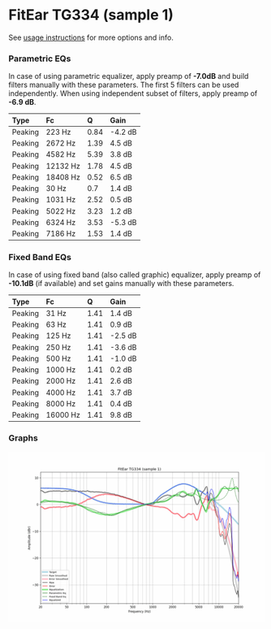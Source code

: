 # FitEar TG334 (sample 1)
See [usage instructions](https://github.com/jaakkopasanen/AutoEq#usage) for more options and info.

### Parametric EQs
In case of using parametric equalizer, apply preamp of **-7.0dB** and build filters manually
with these parameters. The first 5 filters can be used independently.
When using independent subset of filters, apply preamp of **-6.9 dB**.

| Type    | Fc       |    Q | Gain    |
|:--------|:---------|:-----|:--------|
| Peaking | 223 Hz   | 0.84 | -4.2 dB |
| Peaking | 2672 Hz  | 1.39 | 4.5 dB  |
| Peaking | 4582 Hz  | 5.39 | 3.8 dB  |
| Peaking | 12132 Hz | 1.78 | 4.5 dB  |
| Peaking | 18408 Hz | 0.52 | 6.5 dB  |
| Peaking | 30 Hz    | 0.7  | 1.4 dB  |
| Peaking | 1031 Hz  | 2.52 | 0.5 dB  |
| Peaking | 5022 Hz  | 3.23 | 1.2 dB  |
| Peaking | 6324 Hz  | 3.53 | -5.3 dB |
| Peaking | 7186 Hz  | 1.53 | 1.4 dB  |

### Fixed Band EQs
In case of using fixed band (also called graphic) equalizer, apply preamp of **-10.1dB**
(if available) and set gains manually with these parameters.

| Type    | Fc       |    Q | Gain    |
|:--------|:---------|:-----|:--------|
| Peaking | 31 Hz    | 1.41 | 1.4 dB  |
| Peaking | 63 Hz    | 1.41 | 0.9 dB  |
| Peaking | 125 Hz   | 1.41 | -2.5 dB |
| Peaking | 250 Hz   | 1.41 | -3.6 dB |
| Peaking | 500 Hz   | 1.41 | -1.0 dB |
| Peaking | 1000 Hz  | 1.41 | 0.2 dB  |
| Peaking | 2000 Hz  | 1.41 | 2.6 dB  |
| Peaking | 4000 Hz  | 1.41 | 3.7 dB  |
| Peaking | 8000 Hz  | 1.41 | 0.4 dB  |
| Peaking | 16000 Hz | 1.41 | 9.8 dB  |

### Graphs
![](./FitEar%20TG334%20(sample%201).png)